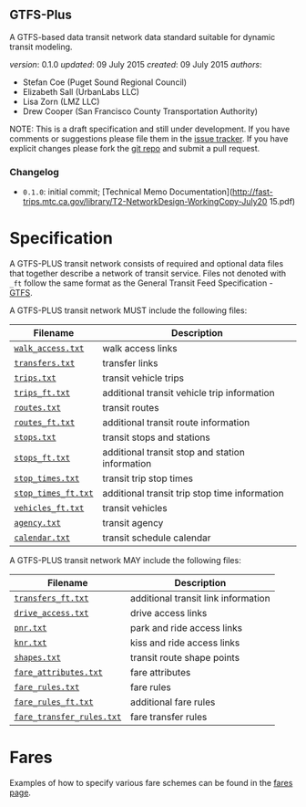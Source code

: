 
## GTFS-Plus

A GTFS-based data transit network data standard suitable for dynamic transit modeling.

*version*: 0.1.0
*updated*: 09 July 2015
*created*: 09 July 2015
*authors*:
 - Stefan Coe (Puget Sound Regional Council)
 - Elizabeth Sall (UrbanLabs LLC)
 - Lisa Zorn (LMZ LLC)
 - Drew Cooper (San Francisco County Transportation Authority)
 
[issues]: https://github.com/osplanning-data-standards/GTFS-PLUS/issues
[repo]: https://github.com/osplanning-data-standards/GTFS-PLUS
[GTFS]: https://developers.google.com/transit/gtfs/reference


NOTE: This is a draft specification and still under development. If you have comments
or suggestions please file them in the [issue tracker][issues]. If you have
explicit changes please fork the [git repo][repo] and submit a pull request.

### Changelog

- `0.1.0`: initial commit; [Technical Memo Documentation](http://fast-trips.mtc.ca.gov/library/T2-NetworkDesign-WorkingCopy-July20
15.pdf)

# Specification

A GTFS-PLUS transit network consists of required and optional data files that together 
describe a network of transit service.  Files not denoted with `_ft` follow the same format 
as the General Transit Feed Specification - [GTFS].

A GTFS-PLUS transit network MUST include the following files:

Filename 			| Description										
----------			| -------------										
[`walk_access.txt`](/files/walk_access.md)	| walk access links									
[`transfers.txt`](/files/transfers.md)		| transfer links									
[`trips.txt`](/files/trips.md)				| transit vehicle trips								
[`trips_ft.txt`](/files/trips_ft.md)		| additional transit vehicle trip information		
[`routes.txt`](/files/routes.md)			| transit routes									
[`routes_ft.txt`](/files/routes_ft.md)		| additional transit route information				
[`stops.txt`](/files/stops.md)				| transit stops and stations						
[`stops_ft.txt`](/files/stops_ft.md)		| additional transit stop and station information	
[`stop_times.txt`](/files/stop_times.md)	| transit trip stop times							
[`stop_times_ft.txt`](/files/stop_times.md)	| additional transit trip stop time information		
[`vehicles_ft.txt`](/files/vehicles_ft.md)	| transit vehicles									
[`agency.txt`](/files/agency.md)			| transit agency									
[`calendar.txt`](/files/calendar.md)		| transit schedule calendar							

A GTFS-PLUS transit network MAY include the following files:

Filename 					| Description										
----------					| -------------		
[`transfers_ft.txt`](/files/transfers_ft.md)		| additional transit link information
[`drive_access.txt`](/files/drive_access.md)		| drive access links
[`pnr.txt`](/files/pnr.md)							| park and ride access links
[`knr.txt`](/files/knr.md)							| kiss and ride access links
[`shapes.txt`](/files/shapes.md)					| transit route shape points
[`fare_attributes.txt`](/files/fare_attributes.md)			| fare attributes
[`fare_rules.txt`](/files/fare_rules.md)					| fare rules
[`fare_rules_ft.txt`](/files/fare_rules_ft.md)				| additional fare rules
[`fare_transfer_rules.txt`](/files/fare_transfer_rules.md)	| fare transfer rules

# Fares

Examples of how to specify various fare schemes can be found in the [fares page](fares.md).













